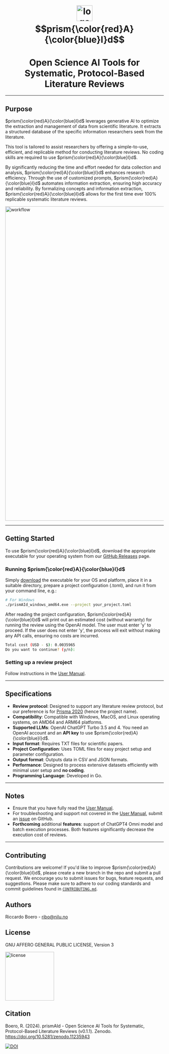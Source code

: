 # <div align="center"><img src="https://github.com/ricboer0/prismAId/blob/main/figures/prismAId_logo.png" alt="logo" width="50"/></div>$$prism{\color{red}A}{\color{blue}I}d$$
# <div align="center">Open Science AI Tools for Systematic, Protocol-Based Literature Reviews</div>
<!-- Innovate and Accelerate Science with AI: Open and Replicable Tools for Systematic, Protocol-Based Literature Reviews. -->
* * *
## Purpose
$prism{\color{red}A}{\color{blue}I}d$ leverages generative AI to optimize the extraction and management of data from scientific literature. It extracts a structured database of the specific information researchers seek from the literature.

This tool is tailored to assist researchers by offering a simple-to-use, efficient, and replicable method for conducting literature reviews. No coding skills are required to use $prism{\color{red}A}{\color{blue}I}d$.

By significantly reducing the time and effort needed for data collection and analysis, $prism{\color{red}A}{\color{blue}I}d$ enhances research efficiency. Through the use of customized prompts, $prism{\color{red}A}{\color{blue}I}d$ automates information extraction, ensuring high accuracy and reliability. By formalizing concepts and information extraction, $prism{\color{red}A}{\color{blue}I}d$ allows for the first time ever 100% replicable systematic literature reviews.

<img src="https://github.com/ricboer0/prismAId/blob/main/figures/prismAId_workflow.PNG" alt="workflow" width="1000"/></p>
* * *

## Getting Started
To use $prism{\color{red}A}{\color{blue}I}d$, download the appropriate executable for your operating system from our [GitHub Releases](https://github.com/ricboer0/prismAId/releases) page.

### Running $prism{\color{red}A}{\color{blue}I}d$
Simply [download](https://github.com/ricboer0/prismAId/releases) the executable for your OS and platform, place it in a suitable directory, prepare a project configuration (.toml), and run it from your command line, e.g.:

```bash
# For Windows
./prismAId_windows_amd64.exe --project your_project.toml
```
After reading the project configuration, $prism{\color{red}A}{\color{blue}I}d$ will print out an estimated cost (without warranty) for running the review using the OpenAI model. The user must enter 'y' to proceed. If the user does not enter 'y', the process will exit without making any API calls, ensuring no costs are incurred.
```bash
Total cost (USD - $): 0.0035965
Do you want to continue? (y/n): 
```

### Setting up a review project

Follow instructions in the [User Manual](user_manual/manual.md).

* * *

## Specifications
- **Review protocol**: Designed to support any literature review protocol, but our preference is for [Prisma 2020](https://www.prisma-statement.org/prisma-2020) (hence the project name).
- **Compatibility**: Compatible with Windows, MacOS, and Linux operating systems, on AMD64 and ARM64 platforms.
- **Supported LLMs**: OpenAI ChatGPT Turbo 3.5 and 4. You need an OpenAI account and an **API key** to use $prism{\color{red}A}{\color{blue}I}d$.
- **Input format**: Requires TXT files for scientific papers.
- **Project Configuration**: Uses TOML files for easy project setup and parameter configuration.
- **Output format**: Outputs data in CSV and JSON formats.
- **Performance**: Designed to process extensive datasets efficiently with minimal user setup and **no coding**.
- **Programming Language**: Developed in Go.

* * *

## Notes
- Ensure that you have fully read the [User Manual](user_manual/manual.md).
- For troubleshooting and support not covered in the [User Manual](user_manual/manual.md), submit an [issue](/../../issues) on GitHub.
- **Forthcoming** additional **features**: support of ChatGPT4 Omni model and batch execution processes. Both features significantly decrease the execution cost of reviews.

* * *

## Contributing
Contributions are welcome! If you'd like to improve $prism{\color{red}A}{\color{blue}I}d$, please create a new branch in the repo and submit a pull request. We encourage you to submit issues for bugs, feature requests, and suggestions. Please make sure to adhere to our coding standards and commit guidelines found in [`CONTRIBUTING.md`](CONTRIBUTING.md).

## Authors

Riccardo Boero - ribo@nilu.no

## License
GNU AFFERO GENERAL PUBLIC LICENSE, Version 3

<img src="https://www.gnu.org/graphics/agplv3-155x51.png" alt="license" width="155"/>

## Citation
Boero, R. (2024). prismAId - Open Science AI Tools for Systematic, Protocol-Based Literature Reviews (v0.1.1). Zenodo. https://doi.org/10.5281/zenodo.11235943

[![DOI](https://zenodo.org/badge/DOI/10.5281/zenodo.11235943.svg)](https://doi.org/10.5281/zenodo.11235943)
